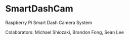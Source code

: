 # SmartDashCam
Raspberry Pi Smart Dash Camera System

Colaborators:
Michael Shiozaki,
Brandon Fong,
Sean Lee

